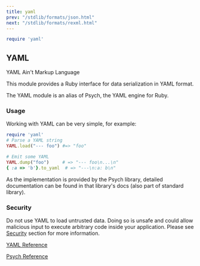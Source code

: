```yaml
---
title: yaml
prev: "/stdlib/formats/json.html"
next: "/stdlib/formats/rexml.html"
---
```



```ruby
require 'yaml'
```

## YAML[](#yaml)

YAML Ain't Markup Language

This module provides a Ruby interface for data serialization in YAML
format.

The YAML module is an alias of Psych, the YAML engine for Ruby.

### Usage[](#usage)

Working with YAML can be very simple, for example:


```ruby
require 'yaml'
# Parse a YAML string
YAML.load("--- foo") #=> "foo"

# Emit some YAML
YAML.dump("foo")     # => "--- foo\n...\n"
{ :a => 'b'}.to_yaml  # => "---\n:a: b\n"
```

As the implementation is provided by the Psych library, detailed
documentation can be found in that library's docs (also part of standard
library).

### Security[](#security)

Do not use YAML to load untrusted data. Doing so is unsafe and could
allow malicious input to execute arbitrary code inside your application.
Please see [Security](../../advanced/security.md) section for more
information.

<a href='https://ruby-doc.org/stdlib-2.6/libdoc/yaml/rdoc/YAML.html'
class='ruby-doc remote' target='_blank'>YAML Reference</a>



<a href='https://ruby-doc.org/stdlib-2.6/libdoc/psych/rdoc/Psych.html'
class='ruby-doc remote' target='_blank'>Psych Reference</a>

